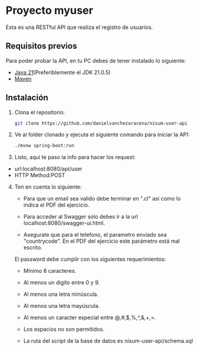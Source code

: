 # Proyecto myuser

Esta es una RESTful API que realiza el registro de usuarios. 

## Requisitos previos

Para poder probar la API, en tu PC debes de tener instalado lo siguiente:

- [Java 21](https://www-oracle-com.translate.goog/java/technologies/javase/jdk21-archive-downloads.html?_x_tr_sl=en&_x_tr_tl=es&_x_tr_hl=es&_x_tr_pto=tc)(Preferiblemente el JDK 21.0.5)
- [Maven](https://maven.apache.org/download.cgi)


## Instalación

1. Clona el repositorio:

   ```bash
   git clone https://github.com/danielsanchezaracena/nisum-user-api

2. Ve al folder clonado y ejecuta el siguiente comando para iniciar la API:

   ```bash
   ./mvnw spring-boot:run

3. Listo, aqui te paso la info para hacer los request:

-   url:localhost:8080/api/user
-   HTTP Method:POST  

4. Ten en cuenta lo siguiente:

   - Para que un email sea valido debe terminar en ".cl" así como lo indica el PDF del ejercicio.

   - Para acceder al Swagger solo debes ir a la url localhost:8080/swagger-ui.html.

   - Asegurate que para el telefono, el parametro enviado sea "countrycode". En el PDF del ejercicio este parámetro está mal escrito.

   El password debe cumplir con los siguientes requerimientos:
   - Mínimo 8 caracteres.
   - Al menos un digito entre 0 y 9.
   - Al menos una letra minúscula.
   - Al menos una letra mayúscula.
   - Al menos un caracter especial entre @,#,$,%,^,&,+,=.
   - Los espacios no son permitidos.

   - La ruta del script de la base de datos es nisum-user-api/schema.sql 


